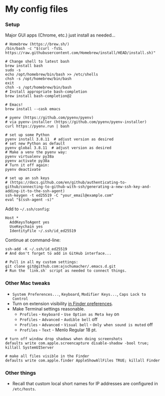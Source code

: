 # My config files


### Setup

Major GUI apps (Chrome, etc.) just install as needed...

```shell
# Homebrew (https://brew.sh/)
/bin/bash -c "$(curl -fsSL https://raw.githubusercontent.com/Homebrew/install/HEAD/install.sh)"

# Change shell to latest bash
brew install bash
sudo -s
echo /opt/homebrew/bin/bash >> /etc/shells
chsh -s /opt/homebrew/bin/bash
exit
chsh -s /opt/homebrew/bin/bash
# Install appropriate bash-completion
brew install bash-completion@2

# Emacs!
brew install --cask emacs

# pyenv (https://github.com/pyenv/pyenv)
# via pyenv-installer (https://github.com/pyenv/pyenv-installer)
curl https://pyenv.run | bash

# set up some Python
pyenv install 3.8.11  # adjust version as desired
# set new Python as default
pyenv global 3.8.11  # adjust version as desired
# Make a venv the pyenv way:
pyenv virtualenv py38a
pyenv activate py38a
# Turn it off again:
pyenv deactivate

# set up an ssh keys
# (https://docs.github.com/en/github/authenticating-to-github/connecting-to-github-with-ssh/generating-a-new-ssh-key-and-adding-it-to-the-ssh-agent)
ssh-keygen -t ed25519 -C "your_email@example.com"
eval "$(ssh-agent -s)"
```

Add to `~/.ssh/config`:

```text
Host *
  AddKeysToAgent yes
  UseKeychain yes
  IdentityFile ~/.ssh/id_ed25519
```

Continue at command-line:

```shell
ssh-add -K ~/.ssh/id_ed25519
# And don't forget to add in GitHub interface...

# Pull in all my custom settings:
git clone git@github.com:ajschumacher/.emacs.d.git
# Run the `link.sh` script as needed to connect things.
```


### Other Mac tweaks

 * `System Preferences...`, `Keyboard`, `Modifier Keys...`, `Caps Lock to
   Control`
 * Turn on extension visibility [in Finder preferences][].
 * Make Terminal settings reasonable.
     * `Profiles` - `Keyboard` - `Use Option as Meta key` on
     * `Profiles` - `Advanced` - `Audible bell` off
     * `Profiles` - `Advanced` - `Visual bell` - `Only when sound is muted` off
     * `Profiles` - `Text` - Menlo Regular 18 pt.

[in Finder preferences]: http://www.idownloadblog.com/2014/10/29/how-to-show-or-hide-filename-extensions-in-os-x-yosemite/

```
# turn off window drop shadows when doing screenshots
defaults write com.apple.screencapture disable-shadow -bool true; killall SystemUIServer

# make all files visible in the Finder
defaults write com.apple.finder AppleShowAllFiles TRUE; killall Finder
```


### Other things

 * Recall that custom local short names for IP addresses are
   configured in `/etc/hosts`.
